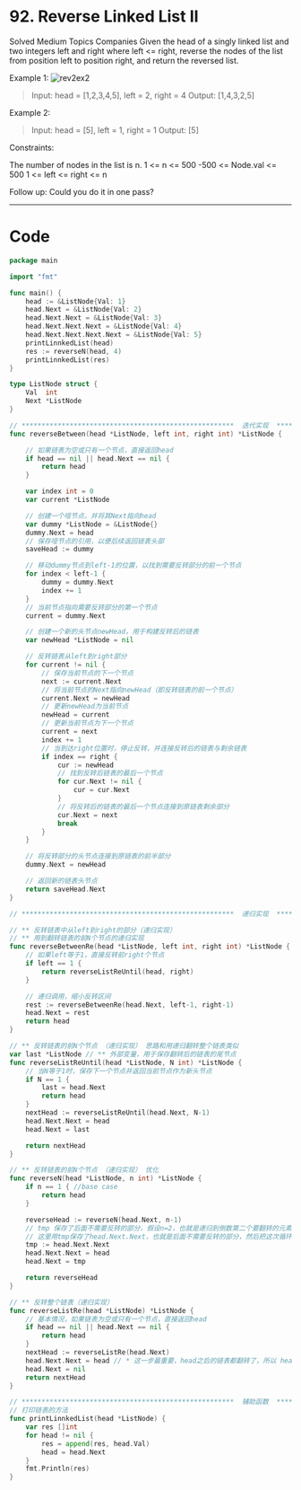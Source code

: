 # 92. Reverse Linked List II
Solved
Medium
Topics
Companies
Given the head of a singly linked list and two integers left and right where left <= right, reverse the nodes of the list from position left to position right, and return the reversed list.

 

Example 1:
![rev2ex2](https://assets.leetcode.com/uploads/2021/02/19/rev2ex2.jpg)
> Input: head = [1,2,3,4,5], left = 2, right = 4
Output: [1,4,3,2,5]

Example 2:
> Input: head = [5], left = 1, right = 1
Output: [5]
 

Constraints:

The number of nodes in the list is n.
1 <= n <= 500
-500 <= Node.val <= 500
1 <= left <= right <= n
 

Follow up: Could you do it in one pass?

---

# Code
```go
package main

import "fmt"

func main() {
	head := &ListNode{Val: 1}
	head.Next = &ListNode{Val: 2}
	head.Next.Next = &ListNode{Val: 3}
	head.Next.Next.Next = &ListNode{Val: 4}
	head.Next.Next.Next.Next = &ListNode{Val: 5}
	printLinnkedList(head)
	res := reverseN(head, 4)
	printLinnkedList(res)
}

type ListNode struct {
	Val  int
	Next *ListNode
}

// *****************************************************  迭代实现  ******************************************************
func reverseBetween(head *ListNode, left int, right int) *ListNode {

	// 如果链表为空或只有一个节点，直接返回head
	if head == nil || head.Next == nil {
		return head
	}

	var index int = 0
	var current *ListNode

	// 创建一个哑节点，并将其Next指向head
	var dummy *ListNode = &ListNode{}
	dummy.Next = head
	// 保存哑节点的引用，以便后续返回链表头部
	saveHead := dummy

	// 移动dummy节点到left-1的位置，以找到需要反转部分的前一个节点
	for index < left-1 {
		dummy = dummy.Next
		index += 1
	}
	// 当前节点指向需要反转部分的第一个节点
	current = dummy.Next

	// 创建一个新的头节点newHead，用于构建反转后的链表
	var newHead *ListNode = nil

	// 反转链表从left到right部分
	for current != nil {
		// 保存当前节点的下一个节点
		next := current.Next
		// 将当前节点的Next指向newHead（即反转链表的前一个节点）
		current.Next = newHead
		// 更新newHead为当前节点
		newHead = current
		// 更新当前节点为下一个节点
		current = next
		index += 1
		// 当到达right位置时，停止反转，并连接反转后的链表与剩余链表
		if index == right {
			cur := newHead
			// 找到反转后链表的最后一个节点
			for cur.Next != nil {
				cur = cur.Next
			}
			// 将反转后的链表的最后一个节点连接到原链表剩余部分
			cur.Next = next
			break
		}
	}

	// 将反转部分的头节点连接到原链表的前半部分
	dummy.Next = newHead

	// 返回新的链表头节点
	return saveHead.Next
}

// *****************************************************  递归实现  ******************************************************

// ** 反转链表中从left到right的部分（递归实现）
// ** 用到翻转链表的前N个节点的递归实现
func reverseBetweenRe(head *ListNode, left int, right int) *ListNode {
	// 如果left等于1，直接反转前right个节点
	if left == 1 {
		return reverseListReUntil(head, right)
	}

	// 递归调用，缩小反转区间
	rest := reverseBetweenRe(head.Next, left-1, right-1)
	head.Next = rest
	return head
}

// ** 反转链表的前N个节点 （递归实现） 思路和用递归翻转整个链表类似
var last *ListNode // ** 外部变量，用于保存翻转后的链表的尾节点
func reverseListReUntil(head *ListNode, N int) *ListNode {
	// 当N等于1时，保存下一个节点并返回当前节点作为新头节点
	if N == 1 {
		last = head.Next
		return head
	}
	nextHead := reverseListReUntil(head.Next, N-1)
	head.Next.Next = head
	head.Next = last

	return nextHead
}

// ** 反转链表的前N个节点 （递归实现） 优化
func reverseN(head *ListNode, n int) *ListNode {
	if n == 1 { //base case
		return head
	}

	reverseHead := reverseN(head.Next, n-1)
	// tmp 保存了后面不需要反转的部分，假设n=2，也就是递归到倒数第二个要翻转的元素时，这里的head.Next就是最后一个要被翻转的元素
	// 这里用tmp保存了head.Next.Next，也就是后面不需要反转的部分，然后把这次循环到的head放到head.Next的后面，最后再把tmp（不需要反转的部分）放到head的后面
	tmp := head.Next.Next
	head.Next.Next = head
	head.Next = tmp

	return reverseHead
}

// ** 反转整个链表（递归实现）
func reverseListRe(head *ListNode) *ListNode {
	// 基本情况，如果链表为空或只有一个节点，直接返回head
	if head == nil || head.Next == nil {
		return head
	}
	nextHead := reverseListRe(head.Next)
	head.Next.Next = head // * 这一步最重要，head之后的链表都翻转了，所以 head.Next 已经被移动到nextHead的末尾了，这一行就是把 head 移动到nextHead的末尾。
	head.Next = nil
	return nextHead
}

// *****************************************************  辅助函数  ******************************************************
// 打印链表的方法
func printLinnkedList(head *ListNode) {
	var res []int
	for head != nil {
		res = append(res, head.Val)
		head = head.Next
	}
	fmt.Println(res)
}
```